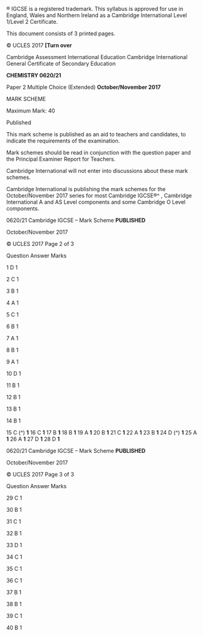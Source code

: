  ® IGCSE is a registered trademark. This syllabus is approved for use in England, Wales and Northern Ireland as a Cambridge International Level 1/Level 2 Certificate. 

 This document consists of 3 printed pages. 

© UCLES 2017 **[Turn over** 

 Cambridge Assessment International Education Cambridge International General Certificate of Secondary Education 

**CHEMISTRY 0620/21** 

Paper 2 Multiple Choice (Extended) **October/November 2017** 

MARK SCHEME 

Maximum Mark: 40 

 Published 

This mark scheme is published as an aid to teachers and candidates, to indicate the requirements of the examination. 

Mark schemes should be read in conjunction with the question paper and the Principal Examiner Report for Teachers. 

Cambridge International will not enter into discussions about these mark schemes. 

Cambridge International is publishing the mark schemes for the October/November 2017 series for most Cambridge IGCSE®^ , Cambridge International A and AS Level components and some Cambridge O Level components. 


0620/21 Cambridge IGCSE – Mark Scheme **PUBLISHED** 

 October/November 2017 

© UCLES 2017 Page 2 of 3 

 Question Answer Marks 

 1 D 1 

 2 C 1 

 3 B 1 

 4 A 1 

 5 C 1 

 6 B 1 

 7 A 1 

 8 B 1 

 9 A 1 

 10 D 1 

 11 B 1 

 12 B 1 

 13 B 1 

 14 B 1 

15 C (^) **1** 16 C **1** 17 B **1** 18 B **1** 19 A **1** 20 B **1** 21 C **1** 22 A **1** 23 B **1** 24 D (^) **1** 25 A **1** 26 A **1** 27 D **1** 28 D **1** 


0620/21 Cambridge IGCSE – Mark Scheme **PUBLISHED** 

 October/November 2017 

© UCLES 2017 Page 3 of 3 

 Question Answer Marks 

 29 C 1 

 30 B 1 

 31 C 1 

 32 B 1 

 33 D 1 

 34 C 1 

 35 C 1 

 36 C 1 

 37 B 1 

 38 B 1 

 39 C 1 

 40 B 1 



